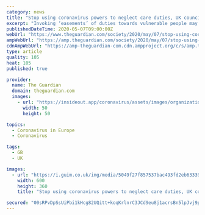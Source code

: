 ```yaml
---
category: news
title: "Stop using coronavirus powers to neglect care duties, UK councils told"
excerpt: "Invoking ‘easements’ of duties towards vulnerable people may be unlawful, say campaigners"
publishedDateTime: 2020-05-07T09:00:00Z
webUrl: "https://www.theguardian.com/society/2020/may/07/stop-using-coronavirus-powers-to-neglect-care-duties-uk-councils-told"
ampWebUrl: "https://amp.theguardian.com/society/2020/may/07/stop-using-coronavirus-powers-to-neglect-care-duties-uk-councils-told"
cdnAmpWebUrl: "https://amp-theguardian-com.cdn.ampproject.org/c/s/amp.theguardian.com/society/2020/may/07/stop-using-coronavirus-powers-to-neglect-care-duties-uk-councils-told"
type: article
quality: 105
heat: 105
published: true

provider:
  name: The Guardian
  domain: theguardian.com
  images:
    - url: "https://insideout.app/coronavirus/assets/images/organizations/theguardian.com-50x50.jpg"
      width: 50
      height: 50

topics:
  - Coronavirus in Europe
  - Coronavirus

tags:
  - GB
  - UK

images:
  - url: "https://i.guim.co.uk/img/media/5049f27f857537bac493fd2eb633393566965dc2/0_251_5368_3222/master/5368.jpg?width=300&quality=45&auto=format&fit=max&dpr=2&s=15a5935d1f41eabf16f3784672127fdf"
    width: 600
    height: 360
    title: "Stop using coronavirus powers to neglect care duties, UK councils told"

secured: "00sRPvDpSsUiPbi1kHcg82UQitt+koqKrlnrC3JCd9eu8j1acrsBn5lpJvj9phwGwyiBgkwC0lsgWRW15EVQnzzjM5aOb3O+WpBSYbICq322jB1vngFxEVt4OedEJAmkCTMbs7sKDW3zsN/zRsWymnzyAPT4bWRPdkBnGUry+bmwKFQ6fr0/pJLVbYzPyQP9Flp2zTiSTIRzEYrJHR8BUCPTUb64A4vV5xU81SSMTwcaAQDcVyNfEUaPQTUeE7fbyz+Zq7qAP4KcZiy0nhimdlb2L2mQM5JkWtO0RufJPvzPAxWihlH9N4oIaorDoiWH;CsPZOcO09kkau6hpYHMK7w=="
---
```


